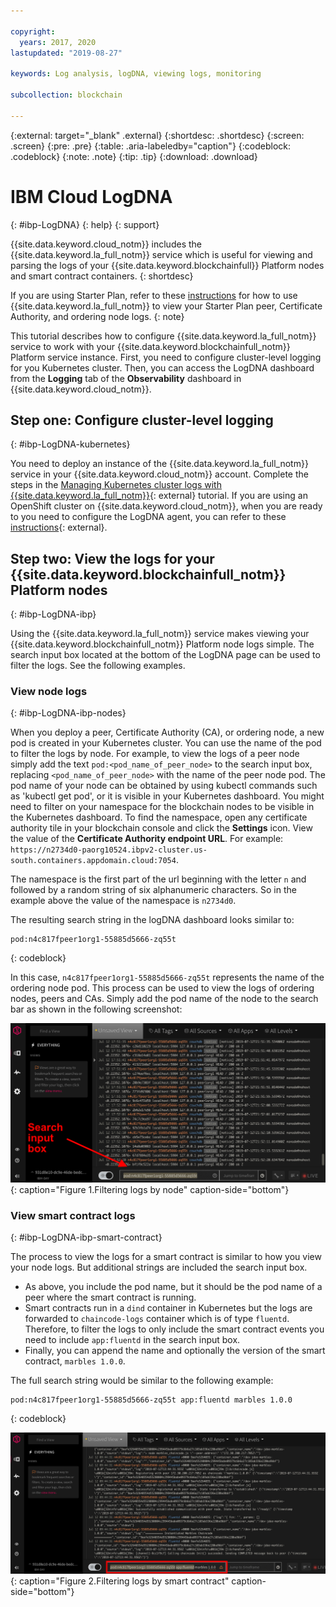 ```yaml
---

copyright:
  years: 2017, 2020
lastupdated: "2019-08-27"

keywords: Log analysis, logDNA, viewing logs, monitoring

subcollection: blockchain

---
```


{:external: target="_blank" .external}
{:shortdesc: .shortdesc}
{:screen: .screen}
{:pre: .pre}
{:table: .aria-labeledby="caption"}
{:codeblock: .codeblock}
{:note: .note}
{:tip: .tip}
{:download: .download}

# IBM Cloud LogDNA
{: #ibp-LogDNA}
{: help}
{: support}

{{site.data.keyword.cloud_notm}} includes the {{site.data.keyword.la_full_notm}} service which is useful for viewing and parsing the logs of your {{site.data.keyword.blockchainfull}} Platform nodes and smart contract containers.
{: shortdesc}

If you are using Starter Plan, refer to these [instructions](/docs/blockchain?topic=blockchain-monitor-blockchain-network#monitor-blockchain-network-viewing-kibana-logs) for how to use {{site.data.keyword.la_full_notm}} to view your Starter Plan peer, Certificate Authority, and ordering node logs.
{: note}

This tutorial describes how to configure {{site.data.keyword.la_full_notm}} service to work with your {{site.data.keyword.blockchainfull_notm}} Platform service instance. First, you need to configure cluster-level logging for you Kubernetes cluster. Then, you can access the LogDNA dashboard from the **Logging** tab of the **Observability** dashboard in {{site.data.keyword.cloud_notm}}.

## Step one: Configure cluster-level logging
{: #ibp-LogDNA-kubernetes}

You need to deploy an instance of the {{site.data.keyword.la_full_notm}} service in your {{site.data.keyword.cloud_notm}} account. Complete the steps in the [Managing Kubernetes cluster logs with {{site.data.keyword.la_full_notm}}](/docs/Log-Analysis-with-LogDNA?topic=LogDNA-kube){: external} tutorial. If you are using an OpenShift cluster on {{site.data.keyword.cloud_notm}}, when you are ready to you need to configure the LogDNA agent, you can refer to these [instructions](/docs/Log-Analysis-with-LogDNA?topic=LogDNA-config_agent_os_cluster){: external}.

## Step two: View the logs for your {{site.data.keyword.blockchainfull_notm}} Platform nodes
{: #ibp-LogDNA-ibp}

Using the {{site.data.keyword.la_full_notm}} service makes viewing your {{site.data.keyword.blockchainfull_notm}} Platform node logs simple. The search input box located at the bottom of the LogDNA page can be used to filter the logs. See the following examples.

### View node logs
{: #ibp-LogDNA-ibp-nodes}

When you deploy a peer, Certificate Authority (CA), or ordering node,  a new pod is created in your Kubernetes cluster.  You can use the name of the pod to filter the logs by node. For example, to view the logs of a peer node simply add the text `pod:<pod_name_of_peer_node>` to the search input box, replacing `<pod_name_of_peer_node>` with the name of the peer node pod.  The pod name of your node can be obtained by using kubectl commands such as 'kubectl get pod', or it is visible in your Kubernetes dashboard. You might need to filter on your namespace for the blockchain nodes to be visible in the Kubernetes dashboard. To find the namespace, open any certificate authority tile in your blockchain console and click the **Settings** icon. View the value of the **Certificate Authority endpoint URL**. For example: `https://n2734d0-paorg10524.ibpv2-cluster.us-south.containers.appdomain.cloud:7054`.

The namespace is the first part of the url beginning with the letter `n` and followed by a random string of six alphanumeric characters. So in the example above the value of the namespace is `n2734d0`.  

The resulting search string in the logDNA dashboard looks similar to:

```
pod:n4c817fpeer1org1-55885d5666-zq55t
```
{: codeblock}

In this case, `n4c817fpeer1org1-55885d5666-zq55t` represents the name of the ordering node pod. This process can be used to view the logs of ordering nodes, peers and CAs. Simply add the pod name of the node to the
search bar as shown in the following screenshot:

![Filtering on node](../images/logDNAPod.png "Filtering logs by node"){: caption="Figure 1.Filtering logs by node" caption-side="bottom"}  

### View smart contract logs
{: #ibp-LogDNA-ibp-smart-contract}

The process to view the logs for a smart contract is similar to how you view your node logs.  But additional strings are included the search input box.
- As above, you include the pod name, but it should be the pod name of a peer where the smart contract is running.
- Smart contracts run in a `dind` container in Kubernetes but the logs are forwarded to `chaincode-logs` container which is of type `fluentd`. Therefore, to filter the logs to only include the smart contract events you need to include `app:fluentd` in the search input box.
- Finally, you can append the name and optionally the version of the smart contract, `marbles 1.0.0`.

The full search string would be similar to the following example:

```
pod:n4c817fpeer1org1-55885d5666-zq55t app:fluentd marbles 1.0.0
```
{: codeblock}

![Filtering on smart contract](../images/logDNAsc.png "Filtering logs by smart contract"){: caption="Figure 2.Filtering logs by smart contract" caption-side="bottom"}  

